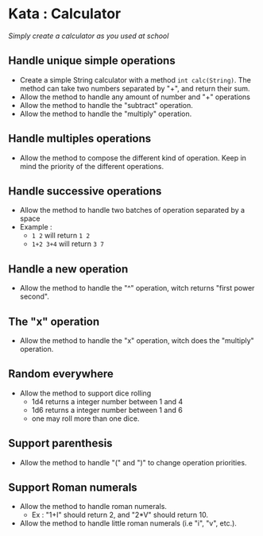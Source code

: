 # Kata : Calculator 
_Simply create a calculator as you used at school_

## Handle unique simple operations
- Create a simple String calculator with a method `int calc(String)`. The method can take two numbers separated by "+", and return their sum.
- Allow the method to handle any amount of number and "+" operations
- Allow the method to handle the "subtract" operation.
- Allow the method to handle the "multiply" operation.

## Handle multiples operations
- Allow the method to compose the different kind of operation. Keep in mind the priority of the different operations.

## Handle successive operations
- Allow the method to handle two batches of operation separated by a space
- Example :
    - `1 2` will return `1 2`
    - `1+2 3+4` will return `3 7`

## Handle a new operation 
- Allow the method to handle the "^" operation, witch returns "first power second".

## The "x" operation
- Allow the method to handle the "x" operation, witch does the "multiply" operation.

## Random everywhere
- Allow the method to support dice rolling
  - 1d4 returns a integer number between 1 and 4
  - 1d6 returns a integer number between 1 and 6
  - one may roll more than one dice.

## Support parenthesis
- Allow the method to handle "(" and ")" to change operation priorities.

## Support Roman numerals
- Allow the method to handle roman numerals.
  - Ex : "1+I" should return 2, and "2*V" should return 10.
- Allow the method to handle little roman numerals (i.e "i", "v", etc.).